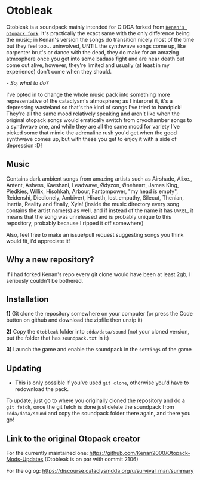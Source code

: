 # Otobleak
Otobleak is a soundpack mainly intended for C:DDA forked from [`Kenan's otopack fork`](https://github.com/Kenan2000/Otopack-Mods-Updates). It's practically the exact same with the only difference being the music; in Kenan's version the songs do transition nicely most of the time but they feel too... uninvolved, UNTIL the synthwave songs come up, like carpenter brut's or dance with the dead, they do make for an amazing atmosphere once you get into some badass fight and are near death but come out alive, however, they're limited and usually (at least in my experience) don't come when they should.

*- So, what to do?*

I've opted in to change the whole music pack into something more representative of the cataclysm's atmosphere; as I interpret it, it's a depressing wasteland so that's the kind of songs I've tried to handpick! They're all the same mood relatively speaking and aren't like when the original otopack songs would erratically switch from cryochamber songs to a synthwave one, and while they are all the same mood for variety I've picked some that mimic the adrenaline rush you'd get when the good synthwave comes up, but with these you get to enjoy it with a side of depression :D!

## Music 
Contains dark ambient songs from amazing artists such as Airshade, Alixe., Antent, Ashess, Kaeshani, Leadwave, Ødyzon, Øneheart, James King, Piedkies, Willix, Hisohkah, Arbour, Fantompower, "my head is empty", Reidenshi, Diedlonely, Ambivert, Hiraeth, lost.empathy, Silecut, Thenian, Inertia, Reality and finally, Xyla! (inside the music directory every song contains the artist name(s) as well, and if instead of the name it has `UNREL`, it means that the song was unreleased and is probably unique to this repository, probably because I ripped it off somewhere)

Also, feel free to make an issue/pull request suggesting songs you think would fit, i'd appreciate it!

## Why a new repository?
If i had forked Kenan's repo every git clone would have been at least 2gb, I seriously couldn't be bothered.

## Installation
**1)** Git clone the repository somewhere on your computer (or press the Code button on github and download the zipfile then unzip it)

**2)** Copy the `Otobleak` folder into `cdda/data/sound` (not your cloned version, put the folder that has `soundpack.txt` in it)

**3)** Launch the game and enable the soundpack in the `settings` of the game

## Updating
- This is only possible if you've used `git clone`, otherwise you'd have to redownload the pack.

To update, just go to where you originally cloned the repository and do a `git fetch`, once the git fetch is done just delete the soundpack from `cdda/data/sound` and copy the soundpack folder there again, and there you go!

## Link to the original Otopack creator
For the currently maintained one: https://github.com/Kenan2000/Otopack-Mods-Updates
(Otobleak is on par with commit 2106)

For the og og: https://discourse.cataclysmdda.org/u/survival_man/summary
